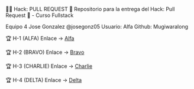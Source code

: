 🐱‍🏍 Hack: PULL REQUEST
👾 Repositorio para la entrega del Hack: Pull Request 👾 - Curso Fullstack

Equipo 4 Jose Gonzalez @josegonz05
Usuario: Alfa 
Github: Mugiwaralong

🏆 H-1 (ALFA)
Enlace -> [Alfa](https://github.com/Mugiwaralong/hg_1_alfa)

🏆 H-2 (BRAVO)
Enlace -> [Bravo](https://github.com/JulioGav/hg_1_bravo)

🏆 H-3 (CHARLIE)
Enlace -> [Charlie](https://github.com/JhoanLag19/hg_1_charlie)

🏆 H-4 (DELTA)
Enlace -> [Delta ](https://github.com/EnriqueV18/hg_1_delta)
